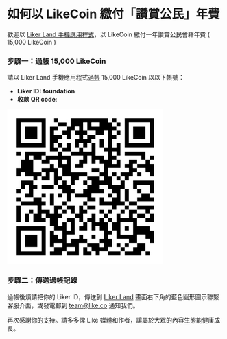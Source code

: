 # 如何以 LikeCoin 繳付「讚賞公民」年費

歡迎以 [Liker Land 手機應用程式](https://docs.like.co/v/zh/user-guide/liker-land/liker-land-mobile-app)，以 LikeCoin 繳付一年讚賞公民會藉年費 \( 15,000 LikeCoin \)

### 步驟一：過帳 15,000 LikeCoin 

請以 Liker Land 手機應用程式[過帳](https://docs.like.co/v/zh/user-guide/liker-land/like-pay) 15,000 LikeCoin 以以下帳號：  


* **Liker ID:** **foundation**
* **收款 QR code**:

![Liker ID: foundation](../../.gitbook/assets/img_0803.jpg)

### 步驟二：傳送過帳記錄

過帳後煩請把你的 Liker ID，傳送到 [Liker Land](https://liker.land/) 畫面右下角的藍色圓形圖示聯繫客服介面，或發電郵到 [team@like.co](mailto:team@like.co) 通知我們。

再次感謝你的支持。請多多俾 Like 媒體和作者，讓屬於大眾的內容生態能健康成長。

